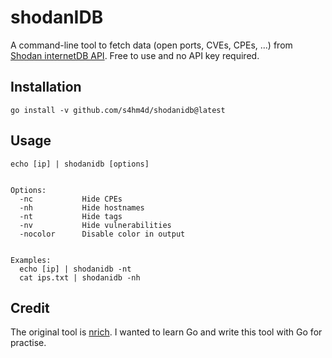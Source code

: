 # shodanIDB

A command-line tool to fetch data (open ports, CVEs, CPEs, ...) from [Shodan internetDB API](https://internetdb.shodan.io/). Free to use and no API key required. 


## Installation

```
go install -v github.com/s4hm4d/shodanidb@latest
```


## Usage

```
echo [ip] | shodanidb [options]


Options:
  -nc           Hide CPEs
  -nh           Hide hostnames
  -nt           Hide tags
  -nv           Hide vulnerabilities
  -nocolor      Disable color in output


Examples:
  echo [ip] | shodanidb -nt
  cat ips.txt | shodanidb -nh
```


## Credit

The original tool is [nrich](https://gitlab.com/shodan-public/nrich). I wanted to learn Go and write this tool with Go for practise.
